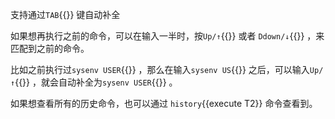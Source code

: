 支持通过`TAB`{{}} 键自动补全

如果想再执行之前的命令，可以在输入一半时，按`Up/↑`{{}} 或者 `Ddown/↓`{{}} ，来匹配到之前的命令。

比如之前执行过`sysenv USER`{{}} ，那么在输入`sysenv US`{{}} 之后，可以输入`Up/↑`{{}} ，就会自动补全为`sysenv USER`{{}} 。

如果想查看所有的历史命令，也可以通过 `history`{{execute T2}} 命令查看到。
